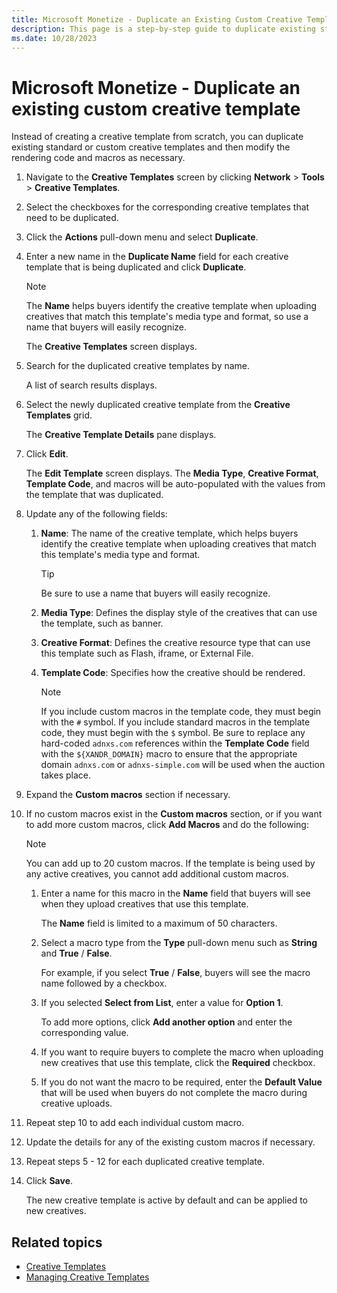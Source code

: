 ```yaml
---
title: Microsoft Monetize - Duplicate an Existing Custom Creative Template
description: This page is a step-by-step guide to duplicate existing standard or custom creative templates.
ms.date: 10/28/2023
---
```



#  Microsoft Monetize - Duplicate an existing custom creative template

Instead of creating a creative template from scratch, you can duplicate existing standard or custom creative templates and then modify the rendering code and macros as necessary.

1. Navigate to the **Creative Templates** screen by clicking **Network** \> **Tools** \> **Creative Templates**.
1. Select the checkboxes for the corresponding creative templates that need to be duplicated.
1. Click the **Actions** pull-down menu and select **Duplicate**.
1. Enter a new name in the **Duplicate Name** field for each creative template that is being duplicated and click **Duplicate**.

    > [!NOTE]
    > The **Name** helps buyers identify the creative template when uploading creatives that match this template's media type and format, so use a name that buyers will easily recognize.

    The **Creative Templates** screen displays.

1. Search for the duplicated creative templates by name.

    A list of search results displays.

1. Select the newly duplicated creative template from the **Creative Templates** grid.

    The **Creative Template Details** pane displays.

1. Click **Edit**.

    The **Edit Template** screen displays. The **Media Type**, **Creative Format**, **Template Code**, and macros will be auto-populated with the values from the template that was duplicated.

1. Update any of the following fields:
    1. **Name**: The name of the creative template, which helps buyers identify the creative template when uploading creatives that match this template's media type and format.

        > [!TIP]
        > Be sure to use a name that buyers will easily recognize.

    1. **Media Type**: Defines the display style of the creatives that can use the template, such as banner.
    1. **Creative Format**: Defines the creative resource type that can use this template such as Flash, iframe, or External File.
    1. **Template Code**: Specifies how the creative should be rendered.

        > [!NOTE]
        > If you include custom macros in the template code, they must begin with the `#` symbol. If you include standard macros in the template code, they must begin with the `$` symbol. Be sure to replace any hard-coded `adnxs.com` references within the **Template Code** field with the `${XANDR_DOMAIN}` macro to ensure that the appropriate domain `adnxs.com` or `adnxs-simple.com` will be used when the auction takes place.

1. Expand the **Custom macros** section if necessary.
1. If no custom macros exist in the **Custom macros** section, or if you want to add more custom macros, click **Add Macros** and do the following:

    > [!NOTE]
    > You can add up to 20 custom macros. If the template is being used by any active creatives, you cannot add additional custom macros.

    1. Enter a name for this macro in the **Name** field that buyers will see when they upload creatives that use this template.

        The **Name** field is limited to a maximum of 50 characters.

    1. Select a macro type from the **Type** pull-down menu such as **String** and **True** / **False**.

        For example, if you select **True** / **False**, buyers will see the macro name followed by a checkbox.

    1. If you selected **Select from List**, enter a value for **Option 1**.

        To add more options, click **Add another option** and enter the corresponding value.

    1. If you want to require buyers to complete the macro when uploading new creatives that use this template, click the **Required** checkbox.
    1. If you do not want the macro to be required, enter the **Default Value** that will be used when buyers do not complete the macro during creative uploads.
1. Repeat step 10 to add each individual custom macro.
1. Update the details for any of the existing custom macros if necessary.
1. Repeat steps 5 - 12 for each duplicated creative template.
1. Click **Save**.

    The new creative template is active by default and can be applied to new creatives.

## Related topics

- [Creative Templates](creative-templates.md)
- [Managing Creative Templates](managing-creative-templates.md)